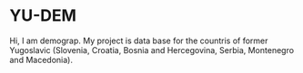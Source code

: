 # YU-DEM
Hi, I am demograp. My project is data base for the countris of former Yugoslavic (Slovenia, Croatia, Bosnia and Hercegovina, Serbia, Montenegro and Macedonia). 
